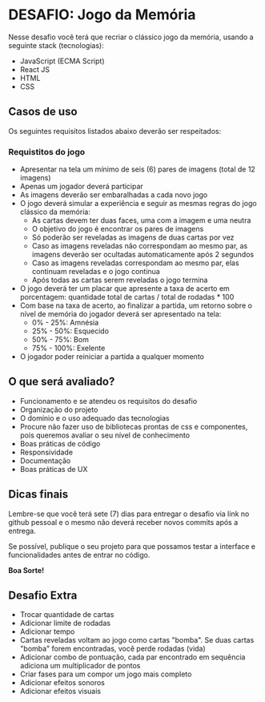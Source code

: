 # DESAFIO: Jogo da Memória
Nesse desafio você terá que recriar o clássico jogo da memória, usando a seguinte stack (tecnologias):

- JavaScript (ECMA Script)
- React JS
- HTML
- CSS

## Casos de uso
Os seguintes requisitos listados abaixo deverão ser respeitados:

### Requistitos do jogo
- Apresentar na tela um mínimo de seis (6) pares de imagens (total de 12 imagens)
- Apenas um jogador deverá participar
- As imagens deverão ser embaralhadas a cada novo jogo
- O jogo deverá simular a experiência e seguir as mesmas regras do jogo clássico da memória:
  - As cartas devem ter duas faces, uma com a imagem e uma neutra
  - O objetivo do jogo é encontrar os pares de imagens
  - Só poderão ser reveladas as imagens de duas cartas por vez
  - Caso as imagens reveladas não correspondam ao mesmo par, as imagens deverão ser ocultadas automaticamente após 2 segundos
  - Caso as imagens reveladas correspondam ao mesmo par, elas continuam reveladas e o jogo continua
  - Após todas as cartas serem reveladas o jogo termina
- O jogo deverá ter um placar que apresente a taxa de acerto em porcentagem: quantidade total de cartas / total de rodadas * 100
- Com base na taxa de acerto, ao finalizar a partida, um retorno sobre o nível de memória do jogador deverá ser apresentado na tela:
  - 0% - 25%: Amnésia
  - 25% - 50%: Esquecido
  - 50% - 75%: Bom
  - 75% - 100%: Exelente
- O jogador poder reiniciar a partida a qualquer momento

## O que será avaliado?
- Funcionamento e se atendeu os requisitos do desafio
- Organização do projeto
- O domínio e o uso adequado das tecnologias
- Procure não fazer uso de bibliotecas prontas de css e componentes, pois queremos avaliar o seu nível de conhecimento
- Boas práticas de código
- Responsividade
- Documentação
- Boas práticas de UX

## Dicas finais
Lembre-se que você terá sete (7) dias para entregar o desafio via link no github pessoal e o mesmo não deverá receber novos commits após a entrega.

Se possível, publique o seu projeto para que possamos testar a interface e funcionalidades antes de entrar no código.

**Boa Sorte!**

## Desafio Extra

- Trocar quantidade de cartas
- Adicionar limite de rodadas
- Adicionar tempo
- Cartas reveladas voltam ao jogo como cartas "bomba". Se duas cartas "bomba" forem encontradas, você perde rodadas (vida)
- Adicionar combo de pontuação, cada par encontrado em sequência adiciona um multiplicador de pontos
- Criar fases para um compor um jogo mais completo
- Adicionar efeitos sonoros
- Adicionar efeitos visuais
